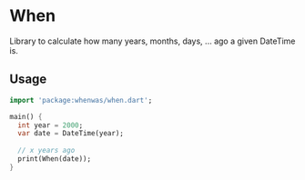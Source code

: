 # When
Library to calculate how many years, months, days, ... ago a given DateTime is.

## Usage
```dart
import 'package:whenwas/when.dart';

main() {
  int year = 2000;
  var date = DateTime(year);
  
  // x years ago
  print(When(date));
}
```
